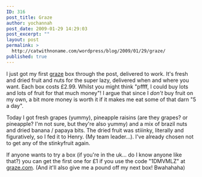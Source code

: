 ```yaml
---
ID: 316
post_title: Graze
author: yochannah
post_date: 2009-01-29 14:29:03
post_excerpt: ""
layout: post
permalink: >
  http://catwithnoname.com/wordpress/blog/2009/01/29/graze/
published: true
---
```

I just got my first <a href="http://www.graze.com">graze</a> box through the post, delivered to work. It's fresh and dried fruit and nuts for the super lazy, delivered when and where you want. Each box costs £2.99. Whilst you might think "pffff, I could buy lots and lots of fruit for that much money"! I argue that since I <em>don't</em> buy fruit on my own, a bit more money is worth it if it makes me eat some of that darn "5 a day". 

Today I got fresh grapes (yummy), pineapple raisins (are they grapes? or pineapple? I'm not sure, but they're also yummy) and a mix of brazil nuts and dried banana / papaya bits. The dried fruit was stiiinky, literally and figuratively, so I fed it to Henry. (My team leader...). I've already chosen not to get any of the stinkyfruit again.

If anyone wants to try a box (if you're in the uk... do I know anyone like that?) you can get the first one for £1 if you use the code "1DMVMLZ" at <a href="http://www.graze.com">graze.com</a>. (And it'll also give me a pound off my next box! Bwahahaha)